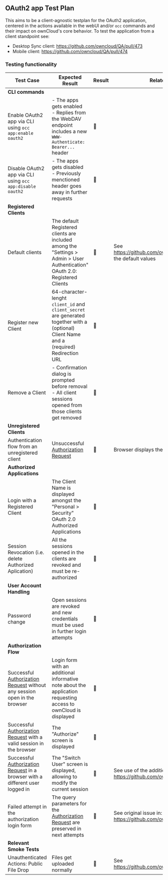 ## OAuth2 app Test Plan

This aims to be a client-agnostic testplan for the OAuth2 application, centered in the actions available in the webUI and/or `occ` commands and their impact on ownCloud's core behavior. To test the application from a client standpoint see:  

- Desktop Sync client: https://github.com/owncloud/QA/pull/473 
- Mobile client: https://github.com/owncloud/QA/pull/474 

### Testing functionality

| Test Case | Expected Result | Result | Related Comment |
| --------- | --------------- | ------ | --------------- |
| **CLI commands** | | |
| Enable OAuth2 app via CLI using `occ app:enable oauth2` | - The apps gets enabled <br> - Replies from the WebDAV endpoint includes a new `WWW-Authenticate: Bearer...` header | :construction: | |
| Disable OAuth2 app via CLI using `occ app:disable oauth2` | - The apps gets disabled <br> - Previously menctioned header goes away in further requests | :construction: | |
| **Registered Clients** | | |
| Default clients | The default Registered clients are included among the "Settings > Admin > User Authentication" OAuth 2.0: Registered Clients | :construction: | See https://github.com/owncloud/oauth2/pull/38 for the default values |
| Register new Client | 64-character-lenght `client_id` and `client_secret` are generated together with a (optional) Client Name and a (required) Redirection URL | :construction: | |
| Remove a Client | - Confirmation dialog is prompted before removal <br> - All client sessions opened from those clients get removed | :construction: | |
| **Unregistered Clients** | | |
| Authentication flow from an unregistered client | Unsuccessful [Authorization Request] | :construction: | Browser displays the "Request not valid" screen.|
| **Authorized Applications** | | |
| Login with a Registered Client | The Client Name is displayed amongst the "Personal > Security" OAuth 2.0 Authorized Applications | :construction: | |
| Session Revocation (i.e. delete Authorized Aplication) | All the sessions opened in the clients are revoked and must be re-authorized | :construction: | |
| **User Account Handling** | | |
| Password change | Open sessions are revoked and new credentials must be used in further login attempts | :construction: | |
| **Authorization Flow** | | |
| Successful [Authorization Request] without any session open in the browser | Login form with an additional informative note about the application requesting access to ownCloud is displayed | :construction: | |
| Successful [Authorization Request] with a valid session in the browser | The "Authorize" screen is displayed | :construction: | |
| Successful [Authorization Request] in a browser with a different user logged in | The "Switch User" screen is displayed, allowing to modify the current session | :construction: | See use of the additional `user` parameter in: https://github.com/owncloud/oauth2/pull/67 |
| Failed attempt in the authorization login form | The query parameters for the [Authorization Request] are preserved in next attempts | :construction: | See original issue in: https://github.com/owncloud/core/issues/28129 |
| **Relevant Smoke Tests** | | |
| Unauthenticated Actions: Public File Drop | Files get uploaded normally | :construction: | See https://github.com/owncloud/oauth2/pull/100 |

[Authorization Request]: https://github.com/owncloud/oauth2/#protocol-flow
